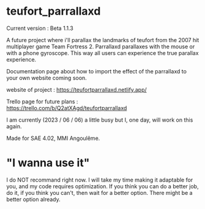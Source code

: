 # teufort_parrallaxd

Current version :
Beta 1.1.3

A future project where i'll parallax the landmarks of teufort from the 2007 hit multiplayer game Team Fortress 2.
Parrallaxd parallaxes with the mouse or with a phone gyroscope. This way all users can experience the true parallax experience.

Documentation page about how to import the effect of the parrallaxd to your own website coming soon.

website of project : https://teufortparrallaxd.netlify.app/

Trello page for future plans : https://trello.com/b/Q2atXAgd/teufortparrallaxd

I am currently (2023 / 06 / 06) a little busy but I, one day, will work on this again.

Made for SAE 4.02, MMI Angoulême.

# "I wanna use it"

I do NOT recommand right now. I will take my time making it adaptable for you, and my code requires optimization.
If you think you can do a better job, do it, if you think you can't, then wait for a better option.
There might be a better option already.
